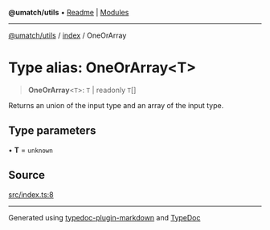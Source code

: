 **@umatch/utils** • [Readme](../../index.md) \| [Modules](../../modules.md)

***

[@umatch/utils](../../modules.md) / [index](../index.md) / OneOrArray

# Type alias: OneOrArray\<T\>

> **OneOrArray**\<`T`\>: `T` \| readonly `T`[]

Returns an union of the input type and an array of the input type.

## Type parameters

• **T** = `unknown`

## Source

[src/index.ts:8](https://github.com/umatch-oficial/utils/blob/f37b7e4/src/index.ts#L8)

***

Generated using [typedoc-plugin-markdown](https://www.npmjs.com/package/typedoc-plugin-markdown) and [TypeDoc](https://typedoc.org/)
